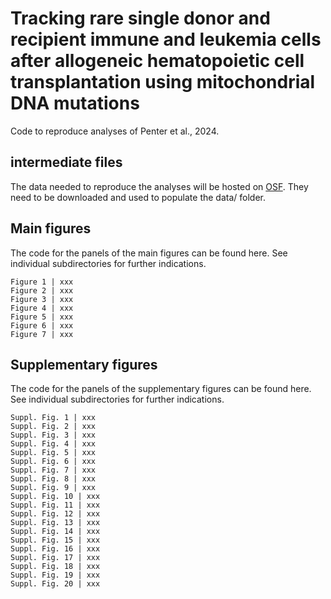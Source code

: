 # Tracking rare single donor and recipient immune and leukemia cells after allogeneic hematopoietic cell transplantation using mitochondrial DNA mutations

Code to reproduce analyses of Penter et al., 2024.

## intermediate files 

The data needed to reproduce the analyses will be hosted on [OSF](https://osf.io/). They need to be downloaded and used to populate the data/ folder. 

## Main figures

The code for the panels of the main figures can be found here. See individual subdirectories for further indications. 

```
Figure 1 | xxx
Figure 2 | xxx
Figure 3 | xxx
Figure 4 | xxx
Figure 5 | xxx
Figure 6 | xxx
Figure 7 | xxx
```

## Supplementary figures

The code for the panels of the supplementary figures can be found here. See individual subdirectories for further indications. 

```
Suppl. Fig. 1 | xxx
Suppl. Fig. 2 | xxx
Suppl. Fig. 3 | xxx
Suppl. Fig. 4 | xxx
Suppl. Fig. 5 | xxx
Suppl. Fig. 6 | xxx
Suppl. Fig. 7 | xxx
Suppl. Fig. 8 | xxx
Suppl. Fig. 9 | xxx
Suppl. Fig. 10 | xxx
Suppl. Fig. 11 | xxx
Suppl. Fig. 12 | xxx
Suppl. Fig. 13 | xxx
Suppl. Fig. 14 | xxx
Suppl. Fig. 15 | xxx
Suppl. Fig. 16 | xxx
Suppl. Fig. 17 | xxx
Suppl. Fig. 18 | xxx
Suppl. Fig. 19 | xxx
Suppl. Fig. 20 | xxx
```
